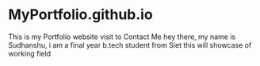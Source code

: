 # MyPortfolio.github.io
This is my Portfolio website visit to Contact Me
hey there, my name is Sudhanshu, i am a final year b.tech student from Siet
this will showcase of working field
